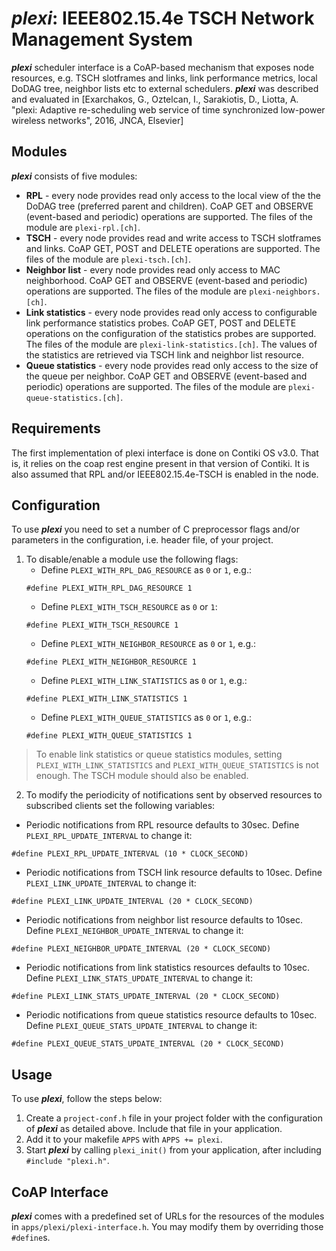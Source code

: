 **_plexi_**: IEEE802.15.4e TSCH Network Management System
===================================================

**_plexi_** scheduler interface is a CoAP-based mechanism that exposes node resources, e.g. TSCH slotframes and links, link performance metrics, local DoDAG tree, neighbor lists etc to external schedulers.
**_plexi_** was described and evaluated in [Exarchakos, G., Oztelcan, I., Sarakiotis, D., Liotta, A. "plexi: Adaptive re-scheduling web service of time synchronized low-power wireless networks", 2016, JNCA, Elsevier]

## Modules
**_plexi_** consists of five modules:
* **RPL** - every node provides read only access to the local view of the the DoDAG tree (preferred parent and children). CoAP GET and OBSERVE (event-based and periodic) operations are supported. The files of the module are `plexi-rpl.[ch]`.
* **TSCH** - every node provides read and write access to TSCH slotframes and links. CoAP GET, POST and DELETE operations are supported. The files of the module are `plexi-tsch.[ch]`.
* **Neighbor list** - every node provides read only access to MAC neighborhood. CoAP GET and OBSERVE (event-based and periodic) operations are supported. The files of the module are `plexi-neighbors.[ch]`.
* **Link statistics** - every node provides read only access to configurable link performance statistics probes. CoAP GET, POST and DELETE operations on the configuration of the statistics probes are supported. The files of the module are `plexi-link-statistics.[ch]`. The values of the statistics are retrieved via TSCH link and neighbor list resource.
* **Queue statistics** - every node provides read only access to the size of the queue per neighbor. CoAP GET and OBSERVE (event-based and periodic) operations are supported. The files of the module are `plexi-queue-statistics.[ch]`.

## Requirements
The first implementation of plexi interface is done on Contiki OS v3.0. That is, it relies on the coap rest engine present in that version of Contiki. It is also assumed that RPL and/or IEEE802.15.4e-TSCH is enabled in the node.

## Configuration

To use **_plexi_** you need to set a number of C preprocessor flags and/or parameters in the configuration, i.e. header file, of your project.

1. To disable/enable a module use the following flags:
   * Define `PLEXI_WITH_RPL_DAG_RESOURCE` as `0` or `1`, e.g.:
   ```
   #define PLEXI_WITH_RPL_DAG_RESOURCE 1
   ```
   * Define `PLEXI_WITH_TSCH_RESOURCE` as `0` or `1`:
   ```
   #define PLEXI_WITH_TSCH_RESOURCE 1
   ```
   * Define `PLEXI_WITH_NEIGHBOR_RESOURCE` as `0` or `1`, e.g.:
   ```
   #define PLEXI_WITH_NEIGHBOR_RESOURCE 1
   ```
   * Define `PLEXI_WITH_LINK_STATISTICS` as `0` or `1`, e.g.:
   ```
   #define PLEXI_WITH_LINK_STATISTICS 1
   ```
   * Define `PLEXI_WITH_QUEUE_STATISTICS` as `0` or `1`, e.g.:
   ```
   #define PLEXI_WITH_QUEUE_STATISTICS 1
   ```
> To enable link statistics or queue statistics modules, setting `PLEXI_WITH_LINK_STATISTICS` and `PLEXI_WITH_QUEUE_STATISTICS` is not enough. The TSCH module should also be enabled.
2. To modify the periodicity of notifications sent by observed resources to subscribed clients set the following variables:
  * Periodic notifications from RPL resource defaults to 30sec. Define `PLEXI_RPL_UPDATE_INTERVAL` to change it:
  ```
  #define PLEXI_RPL_UPDATE_INTERVAL (10 * CLOCK_SECOND)
  ```
  * Periodic notifications from TSCH link resource defaults to 10sec. Define `PLEXI_LINK_UPDATE_INTERVAL` to change it:
  ```
  #define PLEXI_LINK_UPDATE_INTERVAL (20 * CLOCK_SECOND)
  ```
  * Periodic notifications from neighbor list resource defaults to 10sec. Define `PLEXI_NEIGHBOR_UPDATE_INTERVAL` to change it:
  ```
  #define PLEXI_NEIGHBOR_UPDATE_INTERVAL (20 * CLOCK_SECOND)
  ```
  * Periodic notifications from link statistics resources defaults to 10sec. Define `PLEXI_LINK_STATS_UPDATE_INTERVAL` to change it:
  ```
  #define PLEXI_LINK_STATS_UPDATE_INTERVAL (20 * CLOCK_SECOND)
  ```
  * Periodic notifications from queue statistics resource defaults to 10sec. Define `PLEXI_QUEUE_STATS_UPDATE_INTERVAL` to change it:
  ```
  #define PLEXI_QUEUE_STATS_UPDATE_INTERVAL (20 * CLOCK_SECOND)
  ```
## Usage

To use **_plexi_**, follow the steps below:

1. Create a `project-conf.h` file in your project folder with the configuration of **_plexi_** as detailed above. Include that file in your application.
2. Add it to your makefile `APPS` with `APPS += plexi`.
3. Start **_plexi_** by calling `plexi_init()` from your application, after
including `#include "plexi.h"`.

## CoAP Interface

**_plexi_** comes with a predefined set of URLs for the resources of the modules in `apps/plexi/plexi-interface.h`. You may modify them by overriding those `#define`s.

